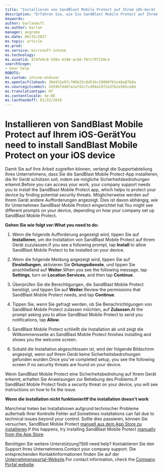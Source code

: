 ```yaml
---
title: "Installieren von SandBlast Mobile Protect auf Ihrem iOS-Gerät | Microsoft-Dokumentation"
description: "Erfahren Sie, wie Sie SandBlast Mobile Protect auf Ihrem iOS-Gerät installieren."
keywords: 
author: barlanmsft
ms.author: barlan
manager: angrobe
ms.date: 09/25/2017
ms.topic: article
ms.prod: 
ms.service: microsoft-intune
ms.technology: 
ms.assetid: 474fe9c8-558a-4348-ac9d-f87c79f150c4
searchScope:
- User help
ROBOTS: 
ms.custom: intune-enduser
ms.openlocfilehash: 30d432e97c706b25c8d51bc29890761e48a87b8a
ms.sourcegitcommit: 2459bfda07a2afd2cfcd94a1972a3fb2e565ce8d
ms.translationtype: HT
ms.contentlocale: de-DE
ms.lasthandoff: 01/22/2018
---
```

# <a name="you-need-to-install-sandblast-mobile-protect-on-your-ios-device"></a><span data-ttu-id="23b63-103">Installieren von SandBlast Mobile Protect auf Ihrem iOS-Gerät</span><span class="sxs-lookup"><span data-stu-id="23b63-103">You need to install SandBlast Mobile Protect on your iOS device</span></span>

<span data-ttu-id="23b63-104">Damit Sie auf Ihre Arbeit zugreifen können, verlangt die Supportabteilung Ihres Unternehmens, dass Sie die SandBlast Mobile Protect-App installieren, die Ihr Gerät schützen soll, indem sie mögliche Sicherheitsbedrohungen erkennt.</span><span class="sxs-lookup"><span data-stu-id="23b63-104">Before you can access your work, your company support needs you to install the SandBlast Mobile Protect app, which helps to protect your device by finding potential security threats.</span></span> <span data-ttu-id="23b63-105">Möglicherweise werden auf Ihrem Gerät andere Aufforderungen angezeigt. Dies ist davon abhängig, wie Ihr Unternehmen SandBlast Mobile Protect eingerichtet hat.</span><span class="sxs-lookup"><span data-stu-id="23b63-105">You might see different prompts on your device, depending on how your company set up SandBlast Mobile Protect.</span></span>

<span data-ttu-id="23b63-106">**Gehen Sie wie folgt vor:**</span><span class="sxs-lookup"><span data-stu-id="23b63-106">**What you need to do:**</span></span>

1.  <span data-ttu-id="23b63-107">Wenn die folgende Aufforderung angezeigt wird, tippen Sie auf **Installieren**, um die Installation von SandBlast Mobile Protect auf Ihrem Gerät zuzulassen.</span><span class="sxs-lookup"><span data-stu-id="23b63-107">If you see a following prompt, tap **Install** to allow SandBlast Mobile Protect to be installed on your device.</span></span>

2. <span data-ttu-id="23b63-108">Wenn die folgende Meldung angezeigt wird, tippen Sie auf **Einstellungen**, aktivieren Sie **Ortungsdienste**, und tippen Sie anschließend auf **Weiter**.</span><span class="sxs-lookup"><span data-stu-id="23b63-108">When you see the following message, tap **Settings**, turn on **Location Services**, and then tap **Continue**.</span></span>

3. <span data-ttu-id="23b63-109">Überprüfen Sie die Berechtigungen, die SandBlast Mobile Protect benötigt, und tippen Sie auf **Weiter**.</span><span class="sxs-lookup"><span data-stu-id="23b63-109">Review the permissions that SandBlast Mobile Protect needs, and tap **Continue**.</span></span>

4. <span data-ttu-id="23b63-110">Tippen Sie, wenn Sie gefragt werden, ob Sie Benachrichtigungen von SandBlast Mobile Protect zulassen möchten, auf **Zulassen**.</span><span class="sxs-lookup"><span data-stu-id="23b63-110">At the prompt asking you to allow SandBlast Mobile Protect to send you notifications, tap **Allow**.</span></span>

5. <span data-ttu-id="23b63-111">SandBlast Mobile Protect schließt die Installation ab und zeigt die Willkommensseite an.</span><span class="sxs-lookup"><span data-stu-id="23b63-111">SandBlast Mobile Protect finishes installing and shows you the welcome screen.</span></span>

6. <span data-ttu-id="23b63-112">Sobald die Installation abgeschlossen ist, wird der folgende Bildschirm angezeigt, wenn auf Ihrem Gerät keine Sicherheitsbedrohungen gefunden wurden.</span><span class="sxs-lookup"><span data-stu-id="23b63-112">Once you've completed setup, you see the following screen if no security threats are found on your device.</span></span>

<span data-ttu-id="23b63-113">Wenn SandBlast Mobile Protect eine Sicherheitsbedrohung auf Ihrem Gerät erkennt, erhalten Sie Anweisungen zur Behebung des Problems.</span><span class="sxs-lookup"><span data-stu-id="23b63-113">If SandBlast Mobile Protect finds a security threat on your device, you will see instructions on how to fix the issue.</span></span>

<span data-ttu-id="23b63-114">**Wenn die Installation nicht funktioniert**</span><span class="sxs-lookup"><span data-stu-id="23b63-114">**If the installation doesn't work**</span></span>

<span data-ttu-id="23b63-115">Manchmal treten bei Installationen aufgrund technischer Probleme außerhalb Ihrer Kontrolle Fehler auf.</span><span class="sxs-lookup"><span data-stu-id="23b63-115">Sometimes installations can fail due to technical issues beyond your control.</span></span> <span data-ttu-id="23b63-116">Sollte dies passieren, können Sie versuchen, SandBlast Mobile Protect [manuell aus dem App Store zu installieren](https://itunes.apple.com/app/sandblast-mobile-protect/id1006390797).</span><span class="sxs-lookup"><span data-stu-id="23b63-116">If this happens, try installing SandBlast Mobile Protect [manually from the App Store](https://itunes.apple.com/app/sandblast-mobile-protect/id1006390797).</span></span>

<span data-ttu-id="23b63-117">Benötigen Sie weitere Unterstützung?</span><span class="sxs-lookup"><span data-stu-id="23b63-117">Still need help?</span></span> <span data-ttu-id="23b63-118">Kontaktieren Sie den Support Ihres Unternehmens.</span><span class="sxs-lookup"><span data-stu-id="23b63-118">Contact your company support.</span></span> <span data-ttu-id="23b63-119">Die entsprechenden Kontaktinformationen finden Sie auf der [Unternehmensportal-Website](https://portal.manage.microsoft.com#HelpDeskDialog).</span><span class="sxs-lookup"><span data-stu-id="23b63-119">For contact information, check the [Company Portal website](https://portal.manage.microsoft.com#HelpDeskDialog).</span></span>
